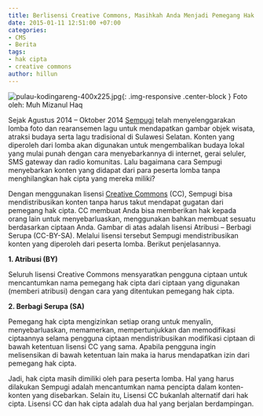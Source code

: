 ```yaml
---
title: Berlisensi Creative Commons, Masihkah Anda Menjadi Pemegang Hak Cipta?
date: 2015-01-11 12:51:00 +07:00
categories:
- CMS
- Berita
tags:
- hak cipta
- creative commons
author: hillun
---
```


![pulau-kodingareng-400x225.jpg](/uploads/pulau-kodingareng-400x225.jpg){: .img-responsive .center-block }
Foto oleh: Muh Mizanul Haq

Sejak Agustus 2014 – Oktober 2014 [Sempugi](http://www.sempugi.org/) telah menyelenggarakan lomba foto dan rearansemen lagu untuk mendapatkan gambar objek wisata, atraksi budaya serta lagu tradisional di Sulawesi Selatan. Konten yang diperoleh dari lomba akan digunakan untuk mengembalikan budaya lokal yang mulai punah dengan cara menyebarkannya di internet, gerai seluler, SMS gateway dan radio komunitas. Lalu bagaimana cara Sempugi menyebarkan konten yang didapat dari para peserta lomba tanpa menghilangkan hak cipta yang mereka miliki?

Dengan menggunakan lisensi [Creative Commons](http://creativecommons.org/about) (CC), Sempugi bisa mendistribusikan konten tanpa harus takut mendapat gugatan dari pemegang hak cipta. CC membuat Anda bisa memberikan hak kepada orang lain untuk menyebarluaskan, menggunakan bahkan membuat sesuatu berdasarkan ciptaan Anda. Gambar di atas adalah lisensi Atribusi – Berbagi Serupa (CC-BY-SA). Melalui lisensi tersebut Sempugi mendistribusikan konten yang diperoleh dari peserta lomba. Berikut penjelasannya.

**1. Atribusi (BY)**

Seluruh lisensi Creative Commons mensyaratkan pengguna ciptaan untuk mencantumkan nama pemegang hak cipta dari ciptaan yang digunakan (memberi atribusi) dengan cara yang ditentukan pemegang hak cipta.

**2. Berbagi Serupa (SA)**

Pemegang hak cipta mengizinkan setiap orang untuk menyalin, menyebarluaskan, memamerkan, mempertunjukkan dan memodifikasi ciptaannya selama pengguna ciptaan mendistribusikan modifikasi ciptaan di bawah ketentuan lisensi CC yang sama. Apabila pengguna ingin melisensikan di bawah ketentuan lain maka ia harus mendapatkan izin dari pemegang hak cipta.

Jadi, hak cipta masih dimiliki oleh para peserta lomba. Hal yang harus dilakukan Sempugi adalah mencantumkan nama pencipta dalam konten-konten yang disebarkan. Selain itu, Lisensi CC bukanlah alternatif dari hak cipta. Lisensi CC dan hak cipta adalah dua hal yang berjalan berdampingan.
